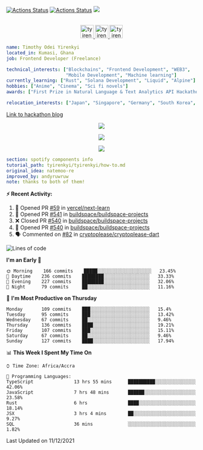 [![Actions Status](https://github.com/tyirenkyi/tyirenkyi/workflows/wakatime-stats/badge.svg)](https://github.com/tyirenkyi/tyirenkyi/actions)
[![Actions Status](https://github.com/tyirenkyi/tyirenkyi/workflows/update-gh-activity/badge.svg)](https://github.com/tyirenkyi/tyirenkyi/actions)
![](https://visitor-badge.glitch.me/badge?page_id=tyirenkyi.tyirenkyi)

<p align="center">
<br/>
<a href="https://twitter.com/darthapplejewce">
  <img alt="tyirenkyi | Twitter" width="35px" src="https://image.flaticon.com/icons/svg/2111/2111703.svg" />
</a>
<a href="https://www.linkedin.com/in/timothy-yirenkyi-b45b9b137/">
  <img alt="tyirenkyi's LinkdeIN" width="35px" src="https://image.flaticon.com/icons/svg/2111/2111465.svg" />
</a
<a href="https://open.spotify.com/user/6jyx0hj1911n2xd4rm3vwm8j9?si=f0e62187bc474bdf">
  <img alt="tyirenkyi's Spotify" width="35px" src="https://image.flaticon.com/icons/svg/2111/2111627.svg" />
</a>
</p>

```yaml
name: Timothy Odei Yirenkyi
located_in: Kumasi, Ghana
job: Frontend Developer (Freelance)

technical_interests: ["Blockchains", "Frontend Development", "WEB3", 
                      "Mobile Development", "Machine learning"]
currently_learning: ["Rust", "Solana Development", "Liquid", "Alpine"]
hobbies: ["Anime", "Cinema", "Sci fi novels"]
awards: ["First Prize in Natural Language & Text Analytics API Hackathon"]

relocation_interests: ["Japan", "Singapore", "Germany", "South Korea", "UK"]
```

<a href="https://www.expert.ai/blog/the-story-behind-hackathon-winning-peer-reviewers-app">Link to hackathon blog</a>

<p align="center">
  <img alig src="https://github-profile-trophy.vercel.app/?username=tyirenkyi&column=6&rank=SSS,SS,S,AAA,AA,A,B,C" />
</p>


<p align="center">
  <a href="https://tyirenkyi.vercel.app/api/now-playing?open">
    <!-- Music bars move to the beat and are colored based on the track's happiness, danceability and energy! -->
    <img src="https://tyirenkyi.vercel.app/api/now-playing">
  </a>
</p>

<p align="center">
  <img src="https://tyirenkyi.vercel.app/api/top-played">
</p>
 
```yaml
section: spotify components info
tutorial_path: tyirenkyi/tyirenkyi/how-to.md
original_idea: natemoo-re
improved_by: andyruwruw
note: thanks to both of them!
```


**:zap: Recent Activity:**

<!--START_SECTION:activity-->
1. 💪 Opened PR [#59](https://github.com/vercel/next-learn/pull/59) in [vercel/next-learn](https://github.com/vercel/next-learn)
2. 💪 Opened PR [#541](https://github.com/buildspace/buildspace-projects/pull/541) in [buildspace/buildspace-projects](https://github.com/buildspace/buildspace-projects)
3. ❌ Closed PR [#540](https://github.com/buildspace/buildspace-projects/pull/540) in [buildspace/buildspace-projects](https://github.com/buildspace/buildspace-projects)
4. 💪 Opened PR [#540](https://github.com/buildspace/buildspace-projects/pull/540) in [buildspace/buildspace-projects](https://github.com/buildspace/buildspace-projects)
5. 🗣 Commented on [#82](https://github.com/cryptoplease/cryptoplease-dart/issues/82) in [cryptoplease/cryptoplease-dart](https://github.com/cryptoplease/cryptoplease-dart)
<!--END_SECTION:activity-->

<!--START_SECTION:waka-->
![Lines of code](https://img.shields.io/badge/From%20Hello%20World%20I%27ve%20Written-5%20Million%20lines%20of%20code-blue)

**I'm an Early 🐤** 

```text
🌞 Morning    166 commits    █████░░░░░░░░░░░░░░░░░░░░   23.45% 
🌆 Daytime    236 commits    ████████░░░░░░░░░░░░░░░░░   33.33% 
🌃 Evening    227 commits    ████████░░░░░░░░░░░░░░░░░   32.06% 
🌙 Night      79 commits     ██░░░░░░░░░░░░░░░░░░░░░░░   11.16%

```
📅 **I'm Most Productive on Thursday** 

```text
Monday       109 commits    ███░░░░░░░░░░░░░░░░░░░░░░   15.4% 
Tuesday      95 commits     ███░░░░░░░░░░░░░░░░░░░░░░   13.42% 
Wednesday    67 commits     ██░░░░░░░░░░░░░░░░░░░░░░░   9.46% 
Thursday     136 commits    ████░░░░░░░░░░░░░░░░░░░░░   19.21% 
Friday       107 commits    ███░░░░░░░░░░░░░░░░░░░░░░   15.11% 
Saturday     67 commits     ██░░░░░░░░░░░░░░░░░░░░░░░   9.46% 
Sunday       127 commits    ████░░░░░░░░░░░░░░░░░░░░░   17.94%

```


📊 **This Week I Spent My Time On** 

```text
⌚︎ Time Zone: Africa/Accra

💬 Programming Languages: 
TypeScript               13 hrs 55 mins      ██████████░░░░░░░░░░░░░░░   42.06% 
JavaScript               7 hrs 48 mins       ██████░░░░░░░░░░░░░░░░░░░   23.58% 
Rust                     6 hrs               ████░░░░░░░░░░░░░░░░░░░░░   18.14% 
JSX                      3 hrs 4 mins        ██░░░░░░░░░░░░░░░░░░░░░░░   9.27% 
SQL                      36 mins             ░░░░░░░░░░░░░░░░░░░░░░░░░   1.82%

```


 Last Updated on 11/12/2021
<!--END_SECTION:waka-->

